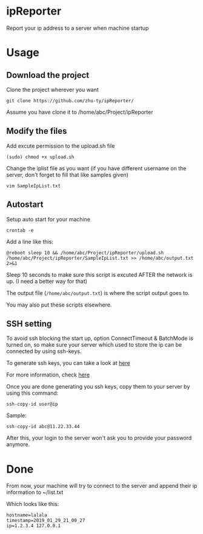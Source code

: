 # ipReporter
Report your ip address to a server when machine startup

# Usage

## Download the project
Clone the project wherever you want
```shell
git clone https://github.com/zhu-ty/ipReporter/
```
Assume you have clone it to /home/abc/Project/ipReporter

## Modify the files
Add excute permission to the upload.sh file
```shell
(sudo) chmod +x upload.sh
```

Change the iplist file as you want (if you have different username on the server, don't forget to fill that like samples given)
```shell
vim SampleIpList.txt
```

## Autostart
Setup auto start for your machine
```shell
crontab -e
```
Add a line like this:
```shell
@reboot sleep 10 && /home/abc/Project/ipReporter/upload.sh /home/abc/Project/ipReporter/SampleIpList.txt >> /home/abc/output.txt 2>&1
```
Sleep 10 seconds to make sure this script is excuted AFTER the network is up. (I need a better way for that)

The output file (`/home/abc/output.txt`) is where the script output goes to.

You may also put these scripts elsewhere.

## SSH setting

To avoid ssh blocking the start up, option ConnectTimeout & BatchMode is turned on, so make sure your server which used to store 
the ip can be connected by using ssh-keys.

To generate ssh keys, you can take a look at [here](https://help.github.com/articles/generating-a-new-ssh-key-and-adding-it-to-the-ssh-agent/)

For more information, check [here](https://help.github.com/articles/connecting-to-github-with-ssh/)

Once you are done generating you ssh keys, copy them to your server by using this command:
```shell
ssh-copy-id user@ip
```
Sample:
```shell
ssh-copy-id abc@11.22.33.44
```
After this, your login to the server won't ask you to provide your password anymore.

# Done
From now, your machine will try to connect to the server and append their ip information to ~/list.txt

Which looks like this:
```shell
hostname=lalala
timestamp=2019_01_29_21_00_27
ip=1.2.3.4 127.0.0.1
```
